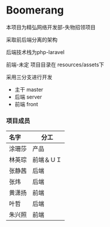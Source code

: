 # Boomerang

本项目为精弘网络开发部-失物招领项目

采取前后端分离的架构

后端技术栈为php-laravel

前端-未定 项目目录在 resources/assets下

采用三分支进行开发

- 主干 master
- 后端 server
- 前端 front



### 项目成员

| 名字   | 分工    |
| :--- | ----- |
| 涂珊莎  | 产品    |
| 林英琮  | 前端＆ＵＩ |
| 张静茜  | 后端    |
| 张炜   | 后端    |
| 黄潇扬  | 前端    |
| 叶哲   | 后端    |
| 朱兴照  | 前端    |

